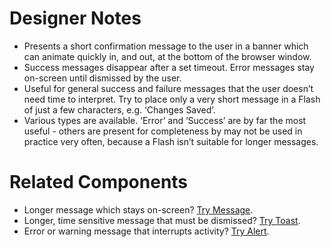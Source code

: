 # Designer Notes
- Presents a short confirmation message to the user in a banner which can animate quickly in, and out, at the bottom of the browser window.
- Success messages disappear after a set timeout. Error messages stay on-screen until dismissed by the user.
- Useful for general success and failure messages that the user doesn’t need time to interpret. Try to place only a very short message in a Flash of just a few characters, e.g. ‘Changes Saved’.
- Various types are available. ‘Error’ and ‘Success’ are by far the most useful - others are present for completeness by may not be used in practice very often, because a Flash isn’t suitable for longer messages.

# Related Components
- Longer message which stays on-screen? [Try Message](/components/message "Message").
- Longer, time sensitive message that must be dismissed? [Try Toast](/components/toast "Toast").
- Error or warning message that interrupts activity? [Try Alert](/components/alert "Alert").
